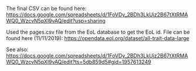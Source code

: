 The final CSV can be found here:
    https://docs.google.com/spreadsheets/d/1FoVDy_2BDh3LkUiz2B67tXtRMAWQ0_WzcvN5pXl9vAQ/edit?usp=sharing

Used the pages.csv file from the EoL database to get the EoL id. File can be found here (11/11/2019):
    https://opendata.eol.org/dataset/all-trait-data-large 

See also: https://docs.google.com/spreadsheets/d/1FoVDy_2BDh3LkUiz2B67tXtRMAWQ0_WzcvN5pXl9vAQ/edit?ts=5db859d5#gid=1957613249

